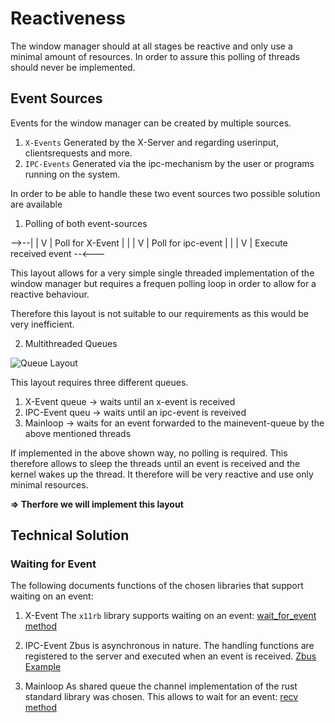 # Reactiveness

The window manager should at all stages be reactive and only use a minimal amount of resources.
In order to assure this polling of threads should never be implemented.

## Event Sources

Events for the window manager can be created by multiple sources. 

1. `X-Events` Generated by the X-Server and regarding userinput, clientsrequests and more.
2. `IPC-Events` Generated via the ipc-mechanism by the user or programs running on the system.

In order to be able to handle these two event sources two possible solution are available


1. Polling of both event-sources

-->--|
|    V
|	Poll for X-Event
|	 |
|	 V
|	Poll for ipc-event
|	 |
|	 V
| 	 Execute received event
--<---


This layout allows for a very simple single threaded implementation of the window manager but requires a frequen polling loop in order to allow for a reactive behaviour.

Therefore this layout is not suitable to our requirements as this would be very inefficient.

2. Multithreaded Queues

![Queue Layout](ipc_queues.png)

This layout requires three different queues.
1. X-Event queue -> waits until an x-event is received
2. IPC-Event queu -> waits until an ipc-event is reveived
3. Mainloop -> waits for an event forwarded to the mainevent-queue by the above mentioned threads

If implemented in the above shown way, no polling is required. This therefore allows to sleep the threads until an event is received and the kernel wakes up the thread. 
It therefore will be very reactive and use only minimal resources.

**=> Therfore we will implement this layout**

## Technical Solution

### Waiting for Event
The following documents functions of the chosen libraries that support waiting on an event:

1. X-Event
The `x11rb` library supports waiting on an event:
[wait_for_event method](https://smithay.github.io/smithay/x11rb/connection/trait.Connection.html#method.wait_for_event)

2. IPC-Event
Zbus is asynchronous in nature. The handling functions are registered to the server and executed when an event is received.
[Zbus Example](https://docs.rs/zbus/latest/zbus/)

3. Mainloop
As shared queue the channel implementation of the rust standard library was chosen.
This allows to wait for an event:
[recv method](https://doc.rust-lang.org/std/sync/mpsc/struct.Receiver.html#method.recv)
